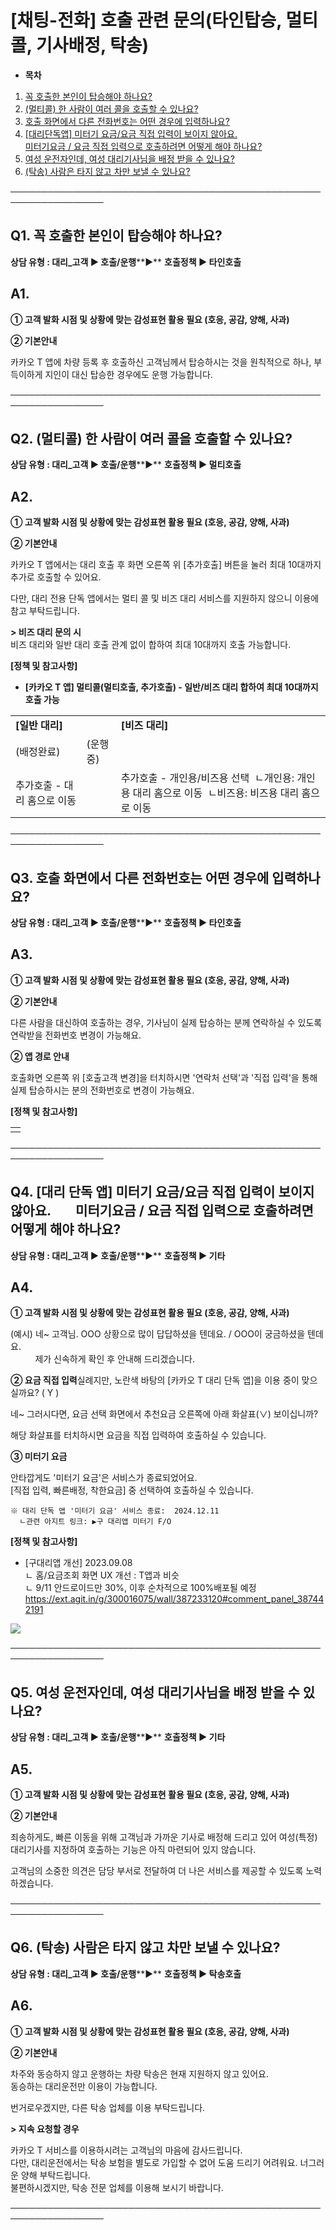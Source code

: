 # [채팅-전화] 호출 관련 문의(타인탑승, 멀티콜, 기사배정, 탁송)

* **목차**

1. [꼭 호출한 본인이 탑승해야 하나요?](#01HW1QAV8YWVGZWEZ5HN9DWA46)
2. [(멀티콜) 한 사람이 여러 콜을 호출할 수 있나요?](#01HW1QATBV2S1BE6F38QF6NVPS)
3. [호출 화면에서 다른 전화번호는 어떤 경우에 입력하나요?](#01HW1QATPQZAB9XNFE5076WHB3)
4. [[대리단독앱] 미터기 요금/요금 직접 입력이 보이지 않아요.](#01HW1QAVHKWVCJZC2X7H8F0ZWX)  
   [미터기요금 / 요금 직접 입력으로 호출하려면 어떻게 해야 하나요?](#01HW1QAVHKWVCJZC2X7H8F0ZWX)
5. [여성 운전자인데, 여성 대리기사님을 배정 받을 수 있나요?](#01HW1QASH9FCHCZK6RQ8PD5PWM)
6. [(탁송) 사람은 타지 않고 차만 보낼 수 있나요?](#01HW1P73Z06HMFB5KFNZJ1B28W)

─────────────────────────────────────────────────────────────────

**Q1.** **꼭 호출한 본인이 탑승해야 하나요?**
-------------------------------

**상담 유형 : 대리\_고객 ▶ 호출/운행****▶** **호출정책 ▶ 타인호출**

**A1.**
-------

****① 고객 발화 시점 및 상황에 맞는 감성표현 활용 필요 (호응, 공감, 양해, 사과)****

**② 기본안내**

카카오 T 앱에 차량 등록 후 호출하신 고객님께서 탑승하시는 것을 원칙적으로 하나, 부득이하게 지인이 대신 탑승한 경우에도 운행 가능합니다.

─────────────────────────────────────────────────────────────────

**Q2. (멀티콜) 한 사람이 여러 콜을 호출할 수 있나요?**
------------------------------------

**상담 유형 : 대리\_고객 ▶ 호출/운행****▶** **호출정책 ▶ 멀티호출**

**A2.**
-------

****① 고객 발화 시점 및 상황에 맞는 감성표현 활용 필요 (호응, 공감, 양해, 사과)****

**② 기본안내**

카카오 T 앱에서는 대리 호출 후 화면 오른쪽 위 [추가호출] 버튼을 눌러 최대 10대까지 추가로 호출할 수 있어요.

다만, 대리 전용 단독 앱에서는 멀티 콜 및 비즈 대리 서비스를 지원하지 않으니 이용에 참고 부탁드립니다.

**> 비즈 대리 문의 시**  
비즈 대리와 일반 대리 호출 관계 없이 합하여 최대 10대까지 호출 가능합니다.

**[정책 및 참고사항]**

* **[카카오 T 앱] 멀티콜(멀티호출, 추가호출) - 일반/비즈 대리 합하여 최대 10대까지 호출 가능**

|  |  |  |
| --- | --- | --- |
| **[일반 대리]** | | **[비즈 대리]** |
| (배정완료) | (운행 중) |  |
| 추가호출 - 대리 홈으로 이동 | | 추가호출 - 개인용/비즈용 선택  ㄴ개인용: 개인용 대리 홈으로 이동  ㄴ비즈용: 비즈용 대리 홈으로 이동 |

─────────────────────────────────────────────────────────────────

**Q3. 호출 화면에서 다른 전화번호는 어떤 경우에 입력하나요?**
--------------------------------------

**상담 유형 : 대리\_고객 ▶ 호출/운행****▶** **호출정책 ▶ 타인호출**

**A3.**
-------

****① 고객 발화 시점 및 상황에 맞는 감성표현 활용 필요 (호응, 공감, 양해, 사과)****

**② 기본안내**

다른 사람을 대신하여 호출하는 경우, 기사님이 실제 탑승하는 분께 연락하실 수 있도록 연락받을 전화번호 변경이 가능해요.

**② 앱 경로 안내**

호출화면 오른쪽 위 [호출고객 변경]을 터치하시면 '연락처 선택'과 '직접 입력'을 통해 실제 탑승하시는 분의 전화번호로 변경이 가능해요.

**[정책 및 참고사항]**

|  |
| --- |
|  |

─────────────────────────────────────────────────────────────────

**Q4. [대리 단독 앱] 미터기 요금/요금 직접 입력이 보이지 않아요.        미터기요금 / 요금 직접 입력으로 호출하려면 어떻게 해야 하나요?**
---------------------------------------------------------------------------------------

**상담 유형 : 대리\_고객 ▶ 호출/운행****▶** **호출정책 ▶ 기타**

**A4.**
-------

****① 고객 발화 시점 및 상황에 맞는 감성표현 활용 필요 (호응, 공감, 양해, 사과)****

(예시) 네~ 고객님. OOO 상황으로 많이 답답하셨을 텐데요. / OOO이 궁금하셨을 텐데요.  
          제가 신속하게 확인 후 안내해 드리겠습니다.

**② 요금 직접 입력**실례지만, 노란색 바탕의 [카카오 T 대리 단독 앱]을 이용 중이 맞으실까요? ( Y )

네~ 그러시다면, 요금 선택 화면에서 추천요금 오른쪽에 아래 화살표(∨) 보이십니까?

해당 화살표를 터치하시면 요금을 직접 입력하여 호출하실 수 있습니다.

**③ 미터기 요금**

안타깝게도 '미터기 요금'은 서비스가 종료되었어요.  
[직접 입력, 빠른배정, 착한요금] 중 선택하여 호출하실 수 있습니다.

```
※ 대리 단독 앱 '미터기 요금' 서비스 종료:  2024.12.11  
  ㄴ관련 아지트 링크: ▶구 대리앱 미터기 F/O
```

**[정책 및 참고사항]**

* [구대리앱 개선] 2023.09.08  
  ㄴ 홈/요금조회 화면 UX 개선 : T앱과 비슷  
  ㄴ 9/11 안드로이드만 30%, 이후 순차적으로 100%배포될 예정  
  <https://ext.agit.in/g/300016075/wall/387233120#comment_panel_387442191>

![](https://kakaomobilitysupport.zendesk.com/hc/article_attachments/32584349166745)

─────────────────────────────────────────────────────────────────

**Q5. 여성 운전자인데, 여성 대리기사님을 배정 받을 수 있나요?**
----------------------------------------

**상담 유형 : 대리\_고객 ▶ 호출/운행****▶** **호출정책 ▶ 기타**

**A5.**
-------

****① 고객 발화 시점 및 상황에 맞는 감성표현 활용 필요 (호응, 공감, 양해, 사과)****

**② 기본안내**

죄송하게도, 빠른 이동을 위해 고객님과 가까운 기사로 배정해 드리고 있어 여성(특정) 대리기사를 지정하여 호출하는 기능은 아직 마련되어 있지 않습니다.

고객님의 소중한 의견은 담당 부서로 전달하여 더 나은 서비스를 제공할 수 있도록 노력하겠습니다.

─────────────────────────────────────────────────────────────────

**Q6. (탁송) 사람은 타지 않고 차만 보낼 수 있나요?**
-----------------------------------

**상담 유형 : 대리\_고객 ▶ 호출/운행****▶** **호출정책 ▶ 탁송호출**

**A6.**
-------

****① 고객 발화 시점 및 상황에 맞는 감성표현 활용 필요 (호응, 공감, 양해, 사과)****

**② 기본안내**

차주와 동승하지 않고 운행하는 차량 탁송은 현재 지원하지 않고 있어요.  
동승하는 대리운전만 이용이 가능합니다.

번거로우겠지만, 다른 탁송 업체를 이용 부탁드립니다.

**> 지속 요청할 경우**

카카오 T 서비스를 이용하시려는 고객님의 마음에 감사드립니다.  
다만, 대리운전에서는 탁송 보험을 별도로 가입할 수 없어 도움 드리기 어려워요. 너그러운 양해 부탁드립니다.  
불편하시겠지만, 탁송 전문 업체를 이용해 보시기 바랍니다.

─────────────────────────────────────────────────────────────────
